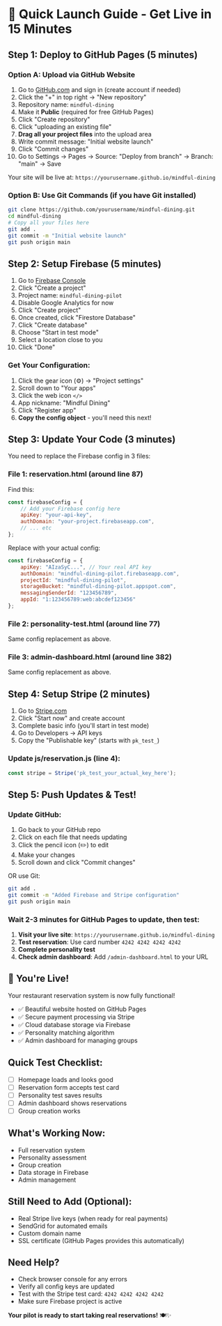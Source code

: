 # 🚀 Quick Launch Guide - Get Live in 15 Minutes

## Step 1: Deploy to GitHub Pages (5 minutes)

### Option A: Upload via GitHub Website
1. Go to [GitHub.com](https://github.com) and sign in (create account if needed)
2. Click the "+" in top right → "New repository"
3. Repository name: `mindful-dining`
4. Make it **Public** (required for free GitHub Pages)
5. Click "Create repository"
6. Click "uploading an existing file"
7. **Drag all your project files** into the upload area
8. Write commit message: "Initial website launch"
9. Click "Commit changes"
10. Go to Settings → Pages → Source: "Deploy from branch" → Branch: "main" → Save

Your site will be live at: `https://yourusername.github.io/mindful-dining`

### Option B: Use Git Commands (if you have Git installed)
```bash
git clone https://github.com/yourusername/mindful-dining.git
cd mindful-dining
# Copy all your files here
git add .
git commit -m "Initial website launch"
git push origin main
```

## Step 2: Setup Firebase (5 minutes)

1. Go to [Firebase Console](https://console.firebase.google.com/)
2. Click "Create a project"
3. Project name: `mindful-dining-pilot`
4. Disable Google Analytics for now
5. Click "Create project"
6. Once created, click "Firestore Database"
7. Click "Create database"
8. Choose "Start in test mode"
9. Select a location close to you
10. Click "Done"

### Get Your Configuration:
1. Click the gear icon (⚙️) → "Project settings"
2. Scroll down to "Your apps"
3. Click the web icon `</>`
4. App nickname: "Mindful Dining"
5. Click "Register app"
6. **Copy the config object** - you'll need this next!

## Step 3: Update Your Code (3 minutes)

You need to replace the Firebase config in 3 files:

### File 1: reservation.html (around line 87)
Find this:
```javascript
const firebaseConfig = {
    // Add your Firebase config here
    apiKey: "your-api-key",
    authDomain: "your-project.firebaseapp.com",
    // ... etc
};
```

Replace with your actual config:
```javascript
const firebaseConfig = {
    apiKey: "AIzaSyC...", // Your real API key
    authDomain: "mindful-dining-pilot.firebaseapp.com",
    projectId: "mindful-dining-pilot",
    storageBucket: "mindful-dining-pilot.appspot.com",
    messagingSenderId: "123456789",
    appId: "1:123456789:web:abcdef123456"
};
```

### File 2: personality-test.html (around line 77)
Same config replacement as above.

### File 3: admin-dashboard.html (around line 382)
Same config replacement as above.

## Step 4: Setup Stripe (2 minutes)

1. Go to [Stripe.com](https://stripe.com)
2. Click "Start now" and create account
3. Complete basic info (you'll start in test mode)
4. Go to Developers → API keys
5. Copy the "Publishable key" (starts with `pk_test_`)

### Update js/reservation.js (line 4):
```javascript
const stripe = Stripe('pk_test_your_actual_key_here');
```

## Step 5: Push Updates & Test!

### Update GitHub:
1. Go back to your GitHub repo
2. Click on each file that needs updating
3. Click the pencil icon (✏️) to edit
4. Make your changes
5. Scroll down and click "Commit changes"

OR use Git:
```bash
git add .
git commit -m "Added Firebase and Stripe configuration"
git push origin main
```

### Wait 2-3 minutes for GitHub Pages to update, then test:

1. **Visit your live site**: `https://yourusername.github.io/mindful-dining`
2. **Test reservation**: Use card number `4242 4242 4242 4242`
3. **Complete personality test**
4. **Check admin dashboard**: Add `/admin-dashboard.html` to your URL

## 🎉 You're Live!

Your restaurant reservation system is now fully functional! 

- ✅ Beautiful website hosted on GitHub Pages
- ✅ Secure payment processing via Stripe
- ✅ Cloud database storage via Firebase
- ✅ Personality matching algorithm
- ✅ Admin dashboard for managing groups

## Quick Test Checklist:

- [ ] Homepage loads and looks good
- [ ] Reservation form accepts test card
- [ ] Personality test saves results
- [ ] Admin dashboard shows reservations
- [ ] Group creation works

## What's Working Now:
- Full reservation system
- Personality assessment
- Group creation
- Data storage in Firebase
- Admin management

## Still Need to Add (Optional):
- Real Stripe live keys (when ready for real payments)
- SendGrid for automated emails
- Custom domain name
- SSL certificate (GitHub Pages provides this automatically)

## Need Help?
- Check browser console for any errors
- Verify all config keys are updated
- Test with the Stripe test card: `4242 4242 4242 4242`
- Make sure Firebase project is active

**Your pilot is ready to start taking real reservations!** 🍽️✨